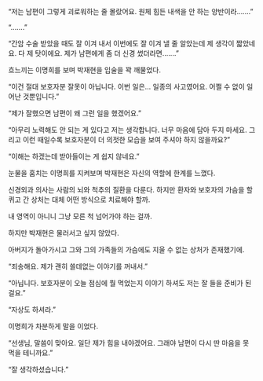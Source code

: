 “저는 남편이 그렇게 괴로워하는 줄 몰랐어요. 원체 힘든 내색을 안 하는 양반이라…….”

“…….”

“간암 수술 받았을 때도 잘 이겨 내서 이번에도 잘 이겨 낼 줄 알았는데 제 생각이 짧았네요. 다 제 탓이에요. 제가 남편에게 좀 더 신경 썼더라면…….”

흐느끼는 이명희를 보며 박재현을 입술을 꽉 깨물었다.

“이건 절대 보호자분 잘못이 아닙니다. 이번 일은… 일종의 사고였어요. 어쩔 수 없이 일어난 것뿐입니다.”

“제가 잘했으면 남편이 왜 그런 일을 했겠어요.”

“아무리 노력해도 안 되는 게 있다고 저는 생각합니다. 너무 마음에 담아 두지 마세요. 그리고 이런 때일수록 보호자분이 더 의젓한 모습을 보여 주셔야 하지 않을까요?”

“이해는 하겠는데 받아들이는 게 쉽지 않네요.”

눈물을 훔치는 이명희를 지켜보며 박재현은 자신의 역할에 한계를 느꼈다.

신경외과 의사는 사람의 뇌와 척추의 질환을 다룬다. 하지만 환자와 보호자의 가슴을 할퀴고 간 상처는 대체 어떤 방식으로 치료해야 할까.

내 영역이 아니니 그냥 모른 척 넘어가야 하는 걸까.

하지만 박재현은 물러서고 싶지 않았다.

아버지가 돌아가시고 그와 그의 가족들의 가슴에도 지울 수 없는 상처가 존재했기에.

“죄송해요. 제가 괜히 쓸데없는 이야기를 꺼내서.”

“아닙니다. 보호자분이 오늘 점심에 뭘 먹었는지 이야기 하셔도 저는 잘 들을 준비가 된 걸요.”

“자상도 하셔라.”

이명희가 차분하게 말을 이었다.

“선생님, 말씀이 맞아요. 일단 제가 힘을 내야겠어요. 그래야 남편이 다시 딴 마음을 못 먹을 테니까요.”

“잘 생각하셨습니다.”